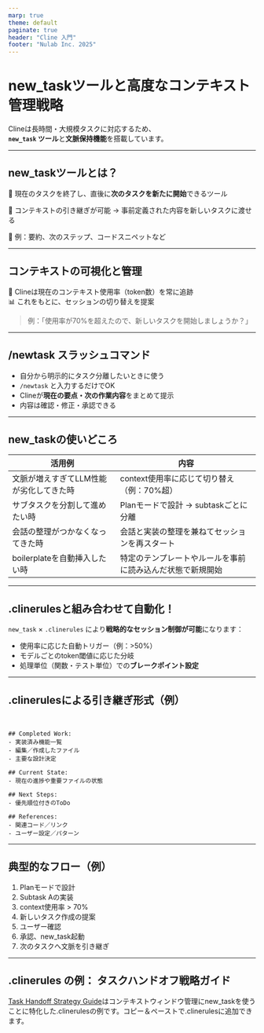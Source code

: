 ```yaml
---
marp: true
theme: default
paginate: true
header: "Cline 入門"
footer: "Nulab Inc. 2025"
---
```


# new_taskツールと高度なコンテキスト管理戦略

Clineは長時間・大規模タスクに対応するため、  
**`new_task` ツール**と**文脈保持機能**を搭載しています。

---

## new_taskツールとは？

🧰 現在のタスクを終了し、直後に**次のタスクを新たに開始**できるツール

🔁 コンテキストの引き継ぎが可能 → 事前定義された内容を新しいタスクに渡せる

🧠 例：要約、次のステップ、コードスニペットなど

---

## コンテキストの可視化と管理

🧠 Clineは現在のコンテキスト使用率（token数）を常に追跡  
📊 これをもとに、セッションの切り替えを提案

> 例：「使用率が70%を超えたので、新しいタスクを開始しましょうか？」

---

## /newtask スラッシュコマンド

- 自分から明示的にタスク分離したいときに使う
- `/newtask` と入力するだけでOK
- Clineが**現在の要点・次の作業内容**をまとめて提示
- 内容は確認・修正・承認できる

---

## new_taskの使いどころ

| 活用例                         | 内容                                                   |
|------------------------------|--------------------------------------------------------|
| 文脈が増えすぎてLLM性能が劣化してきた時 | context使用率に応じて切り替え（例：70%超）                  |
| サブタスクを分割して進めたい時         | Planモードで設計 → subtaskごとに分離                      |
| 会話の整理がつかなくなってきた時       | 会話と実装の整理を兼ねてセッションを再スタート              |
| boilerplateを自動挿入したい時         | 特定のテンプレートやルールを事前に読み込んだ状態で新規開始     |

---

## .clinerulesと組み合わせて自動化！

`new_task` × `.clinerules` により**戦略的なセッション制御が可能**になります：

- 使用率に応じた自動トリガー（例：>50%）
- モデルごとのtoken閾値に応じた分岐
- 処理単位（関数・テスト単位）での**ブレークポイント設定**

---

## .clinerulesによる引き継ぎ形式（例）

<br>

```plaintext
## Completed Work:
- 実装済み機能一覧
- 編集／作成したファイル
- 主要な設計決定

## Current State:
- 現在の進捗や重要ファイルの状態

## Next Steps:
- 優先順位付きのToDo

## References:
- 関連コード／リンク
- ユーザー設定／パターン
```

---

## 典型的なフロー（例）

1. Planモードで設計
2. Subtask Aの実装
3. context使用率 > 70%
4. 新しいタスク作成の提案
5. ユーザー確認
6. 承認、new_task起動
7. 次のタスクへ文脈を引き継ぎ

---

## .clinerules の例： タスクハンドオフ戦略ガイド

[Task Handoff Strategy Guide](https://docs.cline.bot/exploring-clines-tools/new-task-tool#example-.clinerules-task-handoff-strategy-guide)はコンテキストウィンドウ管理にnew_taskを使うことに特化した.clinerulesの例です。コピー＆ペーストで.clinerulesに追加できます。
